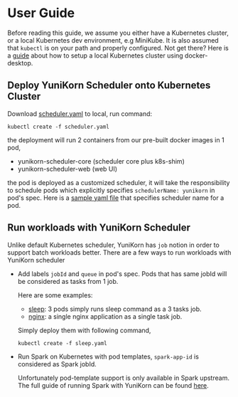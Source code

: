 # User Guide

Before reading this guide, we assume you either have a Kubernetes cluster, or a local Kubernetes dev environment, e.g MiniKube.
It is also assumed that `kubectl` is on your path and properly configured.
Not get there? Here is a [guide](https://github.infra.cloudera.com/yunikorn/k8s-shim/blob/master/docs/env-setup.md) about how to setup a local Kubernetes cluster using docker-desktop.

## Deploy YuniKorn Scheduler onto Kubernetes Cluster

Download [scheduler.yaml](https://github.infra.cloudera.com/yunikorn/k8s-shim/blob/master/deployments/scheduler/scheduler.yaml) to local, run command:

```
kubectl create -f scheduler.yaml
```

the deployment will run 2 containers from our pre-built docker images in 1 pod,

* yunikorn-scheduler-core (scheduler core plus k8s-shim)
* yunikorn-scheduler-web (web UI)

the pod is deployed as a customized scheduler, it will take the responsibility to schedule pods which explicitly specifies `schedulerName: yunikorn` in pod's spec.
Here is a [sample yaml file](https://raw.githubusercontent.com/kubernetes/website/master/content/en/examples/admin/sched/pod3.yaml) that specifies scheduler name for a pod.

## Run workloads with YuniKorn Scheduler

Unlike default Kubernetes scheduler, YuniKorn has `job` notion in order to support batch workloads better.
There are a few ways to run workloads with YuniKorn scheduler

- Add labels `jobId` and `queue` in pod's spec. Pods that has same jobId will be considered as tasks from 1 job.   

  Here are some examples:
  - [sleep](https://github.infra.cloudera.com/yunikorn/k8s-shim/blob/master/deployments/sleep/sleeppods.yaml): 3 pods simply runs sleep command as a 3 tasks job.
  - [nginx](https://github.infra.cloudera.com/yunikorn/k8s-shim/blob/master/deployments/nigix/nginxjob.yaml): a single nginx application as a single task job.
   
  Simply deploy them with following command,
   
  ```
  kubectl create -f sleep.yaml
  ```

- Run Spark on Kubernetes with pod templates, `spark-app-id` is considered as Spark jobId.   

  Unfortunately pod-template support is only available in Spark upstream. The full guide of running Spark with YuniKorn can be found [here](https://github.infra.cloudera.com/yunikorn/k8s-shim/blob/master/docs/spark.md).